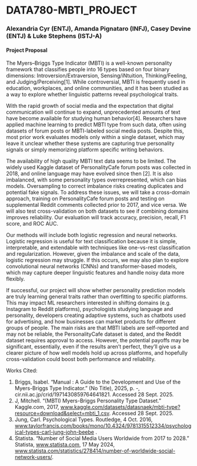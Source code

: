 # DATA780-MBTI_PROJECT
### Alexandria Cyr (ENTJ), Amanda Pignataro (INFJ), Casey Devine (ENTJ) & Luke Stephens (ISTJ-A)

#### Project Proposal
The Myers–Briggs Type Indicator (MBTI) is a well-known personality framework that classifies people into 16 types based on four binary dimensions: Introversion/Extraversion, Sensing/iNtuition, Thinking/Feeling, and Judging/Perceiving[1]. While controversial, MBTI is frequently used in education, workplaces, and online communities, and it has been studied as a way to explore whether linguistic patterns reveal psychological traits.

With the rapid growth of social media and the expectation that digital communication will continue to expand, unprecedented amounts of text have become available for studying human behavior[4]. Researchers have applied machine learning to predict MBTI type from such data, often using datasets of forum posts or MBTI-labeled social media posts. Despite this, most prior work evaluates models only within a single dataset, which may leave it unclear whether these systems are capturing true personality signals or simply memorizing platform specific writing behaviors.

The availability of high quality MBTI text data seems to be limited. The widely used Kaggle dataset of PersonalityCafe forum posts was collected in 2018, and online language may have evolved since then [2]. It is also imbalanced, with some personality types overrepresented, which can bias models. Oversampling to correct imbalance risks creating duplicates and potential fake signals. To address these issues, we will take a cross-domain approach, training on PersonalityCafe forum posts and testing on supplemental Reddit comments collected prior to 2017, and vice versa. We will also test cross-validation on both datasets to see if combining domains improves reliability. Our evaluation will track accuracy, precision, recall, F1 score, and ROC AUC.

Our methods will include both logistic regression and neural networks. Logistic regression is useful for text classification because it is simple, interpretable, and extendable with techniques like one-vs-rest classification and regularization. However, given the imbalance and scale of the data, logistic regression may struggle. If this occurs, we may also plan to explore convolutional neural networks (CNNs) and transformer-based models, which may capture deeper linguistic features and handle noisy data more flexibly.

If successful, our project will show whether personality prediction models are truly learning general traits rather than overfitting to specific platforms. This may impact ML researchers interested in shifting domains (e.g. Instagram to Reddit platforms), psychologists studying language and personality, developers creating adaptive systems, such as chatbots used for advertising, and how businesses can market products for different groups of people. The main risks are that MBTI labels are self-reported and may not be reliable, the PersonalityCafe dataset is dated, and the Reddit dataset requires approval to access. However, the potential payoffs may be significant, essentially, even if the results aren’t perfect, they’ll give us a clearer picture of how well models hold up across platforms, and hopefully cross-validation could boost both performance and reliability.

Works Cited:
1. Briggs, Isabel. “Manual : A Guide to the Development and Use of the Myers-Briggs Type Indicator.” (No Title), 2025, p. -, cir.nii.ac.jp/crid/1971430859764641821. Accessed 28 Sept. 2025.
2. J, Mitchell. “(MBTI) Myers-Briggs Personality Type Dataset.” Kaggle.com, 2017, www.kaggle.com/datasets/datasnaek/mbti-type?resource=download&select=mbti_1.csv. Accessed 28 Sept. 2025.
3. Jung, Carl. Psychological Types. Routledge, 4 Oct. 2016, www.taylorfrancis.com/books/mono/10.4324/9781315512334/psychological-types-carl-jung-john-beebe .
4. Statista. “Number of Social Media Users Worldwide from 2017 to 2028.” Statista, www.statista.com, 17 May 2024, www.statista.com/statistics/278414/number-of-worldwide-social-network-users/.